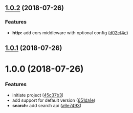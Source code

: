 <a name="1.0.2"></a>
## [1.0.2](https://github.com/dimerapp/http-server/compare/v1.0.1...v1.0.2) (2018-07-26)


### Features

* **http:** add cors middleware with optional config ([d02cf4e](https://github.com/dimerapp/http-server/commit/d02cf4e))



<a name="1.0.1"></a>
## [1.0.1](https://github.com/dimerapp/http-server/compare/v1.0.0...v1.0.1) (2018-07-26)



<a name="1.0.0"></a>
# 1.0.0 (2018-07-26)


### Features

* initiate project ([45c37b3](https://github.com/dimerapp/http-server/commit/45c37b3))
* add support for default version ([651da1e](https://github.com/dimerapp/http-server/commit/651da1e))
* **search:** add search api ([a6e7493](https://github.com/dimerapp/http-server/commit/a6e7493))



